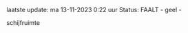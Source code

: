 laatste update: 
ma 13-11-2023  0:22   uur 
Status: FAALT - geel - 
<div class="service Y">schijfruimte</div>